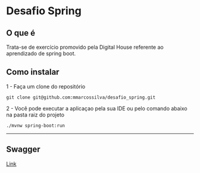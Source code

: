 # Desafio Spring

## O que é
Trata-se de exercício promovido pela Digital House referente ao aprendizado de spring boot.

## Como instalar
1 - Faça um clone do repositório
```shell
git clone git@github.com:mmarcossilva/desafio_spring.git
```

2 - Você pode executar a aplicaçao pela sua IDE ou pelo comando abaixo na pasta raiz do projeto
```shell
./mvnw spring-boot:run
```
_______

Swagger
---
[Link](http://localhost:8080/swagger-ui.html)